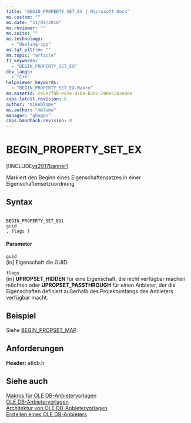 ```yaml
---
title: "BEGIN_PROPERTY_SET_EX | Microsoft Docs"
ms.custom: ""
ms.date: "11/04/2016"
ms.reviewer: ""
ms.suite: ""
ms.technology: 
  - "devlang-cpp"
ms.tgt_pltfrm: ""
ms.topic: "article"
f1_keywords: 
  - "BEGIN_PROPERTY_SET_EX"
dev_langs: 
  - "C++"
helpviewer_keywords: 
  - "BEGIN_PROPERTY_SET_EX-Makro"
ms.assetid: c95e7fab-edce-47b8-b282-200e53a2ea8a
caps.latest.revision: 8
author: "mikeblome"
ms.author: "mblome"
manager: "ghogen"
caps.handback.revision: 8
---
```

# BEGIN_PROPERTY_SET_EX
[!INCLUDE[vs2017banner](../../assembler/inline/includes/vs2017banner.md)]

Markiert den Beginn eines Eigenschaftensatzes in einer Eigenschaftensetzuordnung.  
  
## Syntax  
  
```  
  
BEGIN_PROPERTY_SET_EX(  
guid  
, flags )  
```  
  
#### Parameter  
 `guid`  
 \[in\] Eigenschaft die GUID.  
  
 `flags`  
 \[in\] **UPROPSET\_HIDDEN** für eine Eigenschaft, die nicht verfügbar machen möchten oder **UPROPSET\_PASSTHROUGH** für einen Anbieter, der die Eigenschaften definiert außerhalb des Projektumfangs des Anbieters verfügbar macht.  
  
## Beispiel  
 Siehe [BEGIN\_PROPSET\_MAP](../../data/oledb/begin-propset-map.md).  
  
## Anforderungen  
 **Header:** atldb.h  
  
## Siehe auch  
 [Makros für OLE DB\-Anbietervorlagen](../../data/oledb/macros-for-ole-db-provider-templates.md)   
 [OLE DB\-Anbietervorlagen](../../data/oledb/ole-db-provider-templates-cpp.md)   
 [Architektur von OLE DB\-Anbietervorlagen](../../data/oledb/ole-db-provider-template-architecture.md)   
 [Erstellen eines OLE DB\-Anbieters](../../data/oledb/creating-an-ole-db-provider.md)